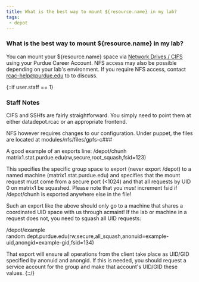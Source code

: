 ```yaml
---
title: What is the best way to mount ${resource.name} in my lab?
tags:
 - depot
---
```


### What is the best way to mount ${resource.name} in my lab?

You can mount your ${resource.name} space via [Network Drives / CIFS](../../../storage/transfer/cifs) using your Purdue Career Account. NFS access may also be possible depending on your lab's environment. If you require NFS access, contact <a href="mailto:rcac-help@purdue.edu">rcac-help@purdue.edu</a> to to discuss.

{::if user.staff == 1}
### Staff Notes

CIFS and SSHfs are fairly straightforward. You simply need to point them at either datadepot.rcac or an appropriate frontend.

NFS however requires changes to our configuration. Under puppet, the files are located at modules/nfs/files/gpfs-c###

A good example of an exports line:
/depot/chunh            matrix1.stat.purdue.edu(rw,secure,root_squash,fsid=123)

This specifies the specific group space to export (never export /depot) to a named machine (matrix1.stat.purdue.edu) and specifies that the mount request must come from a secure port (<1024) and that all requests by UID 0 on matrix1 be squashed. Please note that you *must* increment fsid if /depot/chunh is exported anywhere else in the file!

Such an export like the above should only go to a machine that shares a coordinated UID space with us through acmaint!  If the lab or machine in a request does not, you need to squash all UID requests:

/depot/example		random.dept.purdue.edu(rw,secure,all_squash,anonuid=example-uid,anongid=example-gid,fsid=134)

That export will ensure all operations from the client take place as UID/GID specified by anonuid and anongid. If this is needed, you should request a service account for the group and make that account's UID/GID these values.
{::/}
